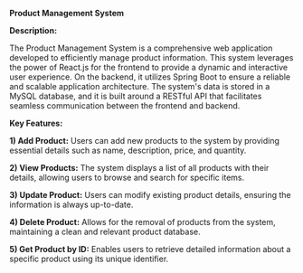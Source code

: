 **Product Management System**

**Description:**

The Product Management System is a comprehensive web application developed to efficiently manage product information. This system leverages the power of React.js for the frontend to provide a dynamic and interactive user experience. On the backend, it utilizes Spring Boot to ensure a reliable and scalable application architecture. The system's data is stored in a MySQL database, and it is built around a RESTful API that facilitates seamless communication between the frontend and backend.


**Key Features:**


**1) Add Product:** 
Users can add new products to the system by providing essential details such as name, description, price, and quantity.

**2) View Products:** 
The system displays a list of all products with their details, allowing users to browse and search for specific items.

**3) Update Product:** 
Users can modify existing product details, ensuring the information is always up-to-date.

**4) Delete Product:** 
Allows for the removal of products from the system, maintaining a clean and relevant product database.

**5) Get Product by ID:** 
Enables users to retrieve detailed information about a specific product using its unique identifier.

